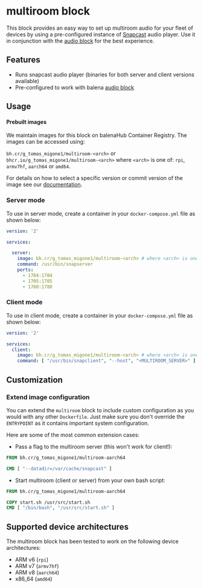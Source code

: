 # multiroom block

This block provides an easy way to set up multiroom audio for your fleet of devices by using a pre-configured instance of [Snapcast](https://github.com/badaix/snapcast) audio player. Use it in conjunction with the [audio block](https://github.com/balenablocks/audio) for the best experience.


## Features

- Runs snapcast audio player (binaries for both server and client versions available)
- Pre-configured to work with balena [audio block](https://github.com/balenablocks/audio)

## Usage

#### Prebuilt images

We maintain images for this block on balenaHub Container Registry. The images can be accessed using:

`bh.cr/g_tomas_migone1/multiroom-<arch>` or `bhcr.io/g_tomas_migone1/multiroom-<arch>` where `<arch>` is one of: `rpi`, `armv7hf`, `aarch64` or `amd64`.

For details on how to select a specific version or commit version of the image see our [documentation](https://github.com/balena-io/open-balena-registry-proxy/#usage).

### Server mode
To use in server mode, create a container in your `docker-compose.yml` file as shown below:

```yaml
version: '2'

services:

  server:
    image: bh.cr/g_tomas_migone1/multiroom-<arch> # where <arch> is one of rpi, armv7hf, aarch64 or amd64
    command: /usr/bin/snapserver
    ports:
      - 1704:1704
      - 1705:1705
      - 1780:1780
```
### Client mode
To use in client mode, create a container in your `docker-compose.yml` file as shown below:

```yaml
version: '2'

services:
  client:
    image: bh.cr/g_tomas_migone1/multiroom-<arch> # where <arch> is one of rpi, armv7hf, aarch64 or amd64
    command: [ "/usr/bin/snapclient", "--host", "<MULTIROOM_SERVER>" ]  # "<MULTIROOM_SERVER>" is your multiroom server hostname or IP address
```


## Customization
### Extend image configuration

You can extend the `multiroom` block to include custom configuration as you would with any other `Dockerfile`. Just make sure you don't override the `ENTRYPOINT` as it contains important system configuration.

Here are some of the most common extension cases: 

- Pass a flag to the multiroom server (this won't work for client!):

```Dockerfile
FROM bh.cr/g_tomas_migone1/multiroom-aarch64

CMD [ "--datadir=/var/cache/snapcast" ]
```

- Start multiroom (client or server) from your own bash script:

```Dockerfile
FROM bh.cr/g_tomas_migone1/multiroom-aarch64

COPY start.sh /usr/src/start.sh
CMD [ "/bin/bash", "/usr/src/start.sh" ]
```

## Supported device architectures
The multiroom block has been tested to work on the following device architectures:

- ARM v6 (`rpi`)
- ARM v7 (`armv7hf`)
- ARM v8 (`aarch64`)
- x86_64 (`amd64`)
